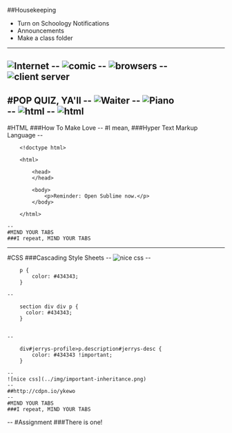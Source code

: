 ##Housekeeping
* Turn on Schoology Notifications
* Announcements
* Make a class folder

---
![Internet](../img/internet.jpg)
	--
	![comic](../img/comic.png)
	--
	![browsers](../img/browsers.jpg)
	--
	![client server](../img/client-server.jpg)
---
#POP QUIZ, YA'll
	--
	![Waiter](../img/waiter.jpeg)
	--
	![Piano](../img/piano.jpg)	
	--
	![html](../img/html_only.png)
	--
	![html](../img/php.png)
---
#HTML
###How To Make Love
	--
	#I mean,
	###Hyper Text Markup Language
	--

		<!doctype html>

		<html>

			<head>
			</head>

			<body>
				<p>Reminder: Open Sublime now.</p>
			</body>

		</html>

	--
	#MIND YOUR TABS
	###I repeat, MIND YOUR TABS
---
#CSS
###Cascading Style Sheets
	--
	![nice css](../img/nice-css.jpg)
	--

		p {
			color: #434343;
		}

	--

		section div div p {
		  color: #434343;
		}


	--

		div#jerrys-profile>p.description#jerrys-desc {
			color: #434343 !important;
		}

	--
	![nice css](../img/important-inheritance.png)
	--
	##http://cdpn.io/ykewo
	--
	#MIND YOUR TABS
	###I repeat, MIND YOUR TABS

--
#Assignment
###There is one!

